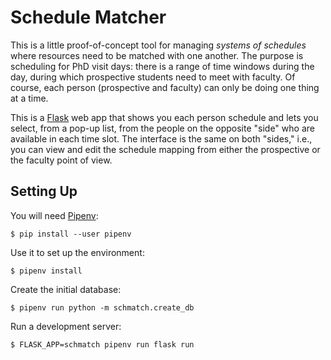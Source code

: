Schedule Matcher
================

This is a little proof-of-concept tool for managing *systems of schedules* where resources need to be matched with one another. The purpose is scheduling for PhD visit days: there is a range of time windows during the day, during which prospective students need to meet with faculty. Of course, each person (prospective and faculty) can only be doing one thing at a time.

This is a [Flask][] web app that shows you each person schedule and lets you select, from a pop-up list, from the people on the opposite "side" who are available in each time slot. The interface is the same on both "sides," i.e., you can view and edit the schedule mapping from either the prospective or the faculty point of view.

[flask]: http://flask.pocoo.org


Setting Up
----------

You will need [Pipenv][]:

    $ pip install --user pipenv

Use it to set up the environment:

    $ pipenv install

Create the initial database:

    $ pipenv run python -m schmatch.create_db

Run a development server:

    $ FLASK_APP=schmatch pipenv run flask run

[pipenv]: https://pipenv.readthedocs.io/en/latest/
